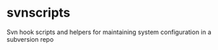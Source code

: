 svnscripts
==========

Svn hook scripts and helpers for maintaining system configuration in a subversion repo
